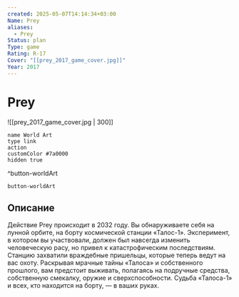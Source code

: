 ```yaml
---
created: 2025-05-07T14:14:34+03:00
Name: Prey
aliases:
  - Prey
Status: plan
Type: game
Rating: R-17
Cover: "[[prey_2017_game_cover.jpg]]"
Year: 2017
---
```


# Prey

![[prey_2017_game_cover.jpg | 300]]


```button
name World Art
type link
action 
customColor #7a0000
hidden true
```
^button-worldArt



`button-worldArt`

## Описание

Действие Prey происходит в 2032 году. Вы обнаруживаете себя на лунной орбите, на борту космической станции «Талос-1». Эксперимент, в котором вы участвовали, должен был навсегда изменить человеческую расу, но привел к катастрофическим последствиям. Станцию захватили враждебные пришельцы, которые теперь ведут на вас охоту. Раскрывая мрачные тайны «Талоса» и собственного прошлого, вам предстоит выживать, полагаясь на подручные средства, собственную смекалку, оружие и сверхспособности. Судьба «Талоса-1» и всех, кто находится на борту, — в ваших руках.

